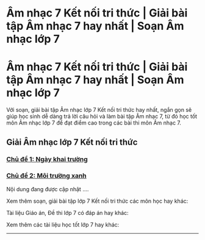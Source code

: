 # Âm nhạc 7 Kết nối tri thức | Giải bài tập Âm nhạc 7 hay nhất | Soạn Âm nhạc lớp 7

# Âm nhạc 7 Kết nối tri thức | Giải bài tập Âm nhạc 7 hay nhất | Soạn Âm nhạc lớp 7

Với soạn, giải bài tập Âm nhạc lớp 7 Kết nối tri thức hay nhất, ngắn gọn sẽ giúp học sinh dễ dàng trả lời câu hỏi và làm bài tập Âm nhạc 7, từ đó học tốt môn Âm nhạc lớp 7 để đạt điểm cao trong các bài thi môn Âm nhạc 7.

## Giải Âm nhạc lớp 7 Kết nối tri thức

### [**Chủ đề 1: Ngày khai trường**](https://vietjack.com/am-nhac-7-kn/chu-de-1-ngay-khai-truong.jsp)

### [**Chủ đề 2: Môi trường xanh**](https://vietjack.com/am-nhac-7-kn/chu-de-2-moi-truong-xanh.jsp)

Nội dung đang được cập nhật ....

Xem thêm soạn, giải bài tập lớp 7 Kết nối tri thức các môn học hay khác:

Tài liệu Giáo án, Đề thi lớp 7 có đáp án hay khác:

Xem thêm các tài liệu học tốt lớp 7 hay khác:

* * *
